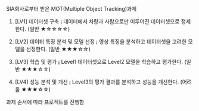 SIA회사로부터 받은 MOT(Multiple Object Tracking)과제
1. [LV1] 데이터셋 구축
  ¡ 데이터에서 차량과 사람으로만 이루어진 데이터셋으로 정제한다. (일반 ★☆☆☆☆)

2. [LV2] 데이터 특징 분석 및 모델 선정
  ¡ 영상 특징을 분석하고 데이터셋을 고려한 모델을 선정한다. (일반 ★★★☆☆)

3. [LV3] 학습 및 평가
  ¡ Level1 데이터셋으로 Level2 모델을 학습하고 평가한다. (일반 ★★★☆☆)

4. [LV4] 성능 분석 및 개선
  ¡ Level3의 평가 결과를 분석하고 성능을 개선한다. (어려움 ★★★☆☆)

과제 순서에 따라 프로젝트를 진행함
